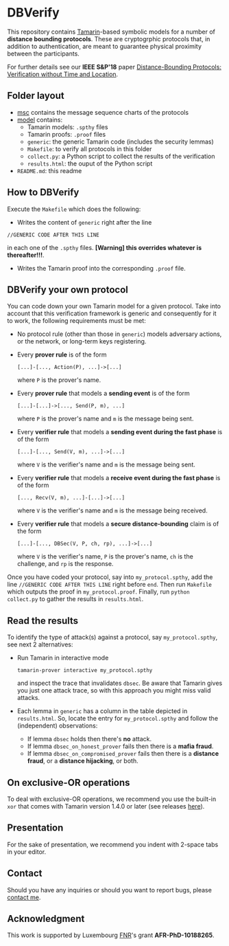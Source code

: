 # DBVerify

This repository contains [Tamarin](https://tamarin-prover.github.io/)-based symbolic models for a number of **distance bounding protocols**. These are cryptogrphic protocols that, in addition to authentication, are meant to guarantee physical proximity between the participants.

For further details see our **IEEE S\&P'18** paper [Distance-Bounding Protocols: Verification without Time and Location](https://drive.google.com/open?id=1q9LT4Gi2T1pE6IcpXCbjwx-kqGntBY99).

## Folder layout
* [msc](/msc/) contains the message sequence charts of the protocols
* [model](/model/) contains:
  * Tamarin models: ```.spthy``` files
  * Tamarin proofs: ```.proof``` files
  * ```generic```: the generic Tamarin code (includes the security lemmas)
  * ```Makefile```: to verify all protocols in this folder
  * ```collect.py```: a Python script to collect the results of the verification
  * ```results.html```: the ouput of the Python script
* ```README.md```: this readme

## How to DBVerify
Execute the ```Makefile``` which does the following:

* Writes the content of ```generic``` right after the line
```
//GENERIC CODE AFTER THIS LINE
```
in each one of the ```.spthy``` files. **\[Warning\] this overrides whatever is thereafter!!!**.

* Writes the Tamarin proof into the corresponding ```.proof``` file.

## DBVerify your own protocol

You can code down your own Tamarin model for a given protocol. Take into account that this verification framework is generic and consequently for it to work, the following requirements must be met:

* No protocol rule (other than those in ```generic```) models adversary actions, or the network, or long-term keys registering.
* Every **prover rule** is of the form
  ```
  [...]-[..., Action(P), ...]->[...]
  ```
  where ```P``` is the prover's name.
* Every **prover rule** that models a **sending event** is of the form
  ```
  [...]-[...]->[..., Send(P, m), ...]
  ```
  where ```P``` is the prover's name and ```m``` is the message being sent.
* Every **verifier rule** that models a **sending event during the fast phase** is of the form
   ```
   [...]-[..., Send(V, m), ...]->[...]
   ```
   where ```V``` is the verifier's name and ```m``` is the message being sent.
* Every **verifier rule** that models a **receive event during the fast phase** is of the form
   ```
   [..., Recv(V, m), ...]-[...]->[...]
   ```
   where ```V``` is the verifier's name and ```m``` is the message being received.
   
* Every **verifier rule** that models a **secure distance-bounding** claim is of the form
  ```
  [...]-[..., DBSec(V, P, ch, rp), ...]->[...]
  ```
  where ```V``` is the verifier's name, ```P``` is the prover's name, ```ch``` is the challenge, and ```rp``` is the response.

Once you have coded your protocol, say into ```my_protocol.spthy```, add the line ```//GENERIC CODE AFTER THIS LINE``` right before ```end```. Then run ```Makefile``` which outputs the proof in ```my_protocol.proof```. Finally, run ```python collect.py``` to gather the results in ```results.html```. 

## Read the results

To identify the type of attack(s) against a protocol, say ```my_protocol.spthy```, see next 2 alternatives:

* Run Tamarin in interactive mode 
  ```
  tamarin-prover interactive my_protocol.spthy
  ```
  and inspect the trace that invalidates ```dbsec```. Be aware that Tamarin gives you just one attack trace, so with this approach you might miss valid attacks.

* Each lemma in ```generic``` has a column in the table depicted in ```results.html```. So, locate the entry for ```my_protocol.spthy``` and follow the (independent) observations:
  * If lemma ```dbsec``` holds then there's **no** attack.
  * If lemma ```dbsec_on_honest_prover``` fails then there is a **mafia fraud**.
  * If lemma ```dbsec_on_compromised_prover``` fails then there is a **distance fraud**, or a **distance hijacking**, or both.

## On exclusive-OR operations

To deal with exclusive-OR operations, we recommend you use the built-in ```xor``` that comes with Tamarin version 1.4.0 or later (see releases [here](https://github.com/tamarin-prover/tamarin-prover/releases)).

## Presentation

For the sake of presentation, we recommend you indent with 2-space tabs in your editor.

## Contact

Should you have any inquiries or should you want to report bugs, please [contact me](https://jorgetp.github.io/contact/).

## Acknowledgment

This work is supported by Luxembourg [FNR](https://www.fnr.lu/)'s grant **AFR-PhD-10188265**.


